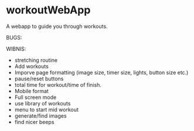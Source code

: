 # workoutWebApp
A webapp to guide you through workouts.

BUGS:

WIBNIS:
 - stretching routine
 - Add workouts
 - Imporve page formatting (image size, timer size, lights, button size etc.)
 - pause/reset buttons
 - total time for workout/time of finish.
 - Mobile format
 - Full screen mode
 - use library of workouts
 - menu to start mid workout
 - generate/find images
 - find nicer beeps
